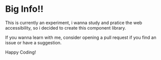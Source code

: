 # Big Info!!

This is currently an experiment, i wanna study and pratice the web accessibility, so i decided to create this component library.

If you wanna learn with me, consider opening a pull request if you find an issue or have a suggestion.

Happy Coding!
